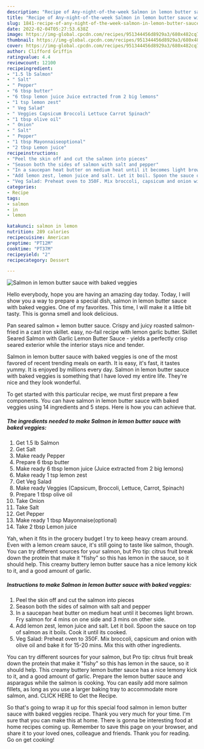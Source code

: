 ```yaml
---
description: "Recipe of Any-night-of-the-week Salmon in lemon butter sauce with baked veggies"
title: "Recipe of Any-night-of-the-week Salmon in lemon butter sauce with baked veggies"
slug: 1841-recipe-of-any-night-of-the-week-salmon-in-lemon-butter-sauce-with-baked-veggies
date: 2022-02-04T05:27:53.638Z
image: https://img-global.cpcdn.com/recipes/951344456d8929a3/680x482cq70/salmon-in-lemon-butter-sauce-with-baked-veggies-recipe-main-photo.jpg
thumbnail: https://img-global.cpcdn.com/recipes/951344456d8929a3/680x482cq70/salmon-in-lemon-butter-sauce-with-baked-veggies-recipe-main-photo.jpg
cover: https://img-global.cpcdn.com/recipes/951344456d8929a3/680x482cq70/salmon-in-lemon-butter-sauce-with-baked-veggies-recipe-main-photo.jpg
author: Clifford Griffin
ratingvalue: 4.4
reviewcount: 12100
recipeingredient:
- "1.5 lb Salmon"
- " Salt"
- " Pepper"
- "6 tbsp butter"
- "6 tbsp lemon juice Juice extracted from 2 big lemons"
- "1 tsp lemon zest"
- " Veg Salad"
- " Veggies Capsicum Broccoli Lettuce Carrot Spinach"
- "1 tbsp olive oil"
- " Onion"
- " Salt"
- " Pepper"
- "1 tbsp Mayonnaiseoptional"
- "2 tbsp Lemon juice"
recipeinstructions:
- "Peel the skin off and cut the salmon into pieces"
- "Season both the sides of salmon with salt and pepper"
- "In a saucepan heat butter on medium heat until it becomes light brown. Fry salmon for 4 mins on one side and 3 mins on other side."
- "Add lemon zest, lemon juice and salt. Let it boil. Spoon the sauce on top of salmon as it boils. Cook it until its cooked."
- "Veg Salad: Preheat oven to 350F. Mix broccoli, capsicum and onion with olive oil and bake it for 15-20 mins. Mix this with other ingredients."
categories:
- Recipe
tags:
- salmon
- in
- lemon

katakunci: salmon in lemon 
nutrition: 289 calories
recipecuisine: American
preptime: "PT12M"
cooktime: "PT37M"
recipeyield: "2"
recipecategory: Dessert

---
```



![Salmon in lemon butter sauce with baked veggies](https://img-global.cpcdn.com/recipes/951344456d8929a3/680x482cq70/salmon-in-lemon-butter-sauce-with-baked-veggies-recipe-main-photo.jpg)

Hello everybody, hope you are having an amazing day today. Today, I will show you a way to prepare a special dish, salmon in lemon butter sauce with baked veggies. One of my favorites. This time, I will make it a little bit tasty. This is gonna smell and look delicious.

Pan seared salmon + lemon butter sauce. Crispy and juicy roasted salmon-fried in a cast iron skillet. easy, no-fail recipe with lemon garlic butter. Skillet Seared Salmon with Garlic Lemon Butter Sauce - yields a perfectly crisp seared exterior while the interior stays nice and tender.

Salmon in lemon butter sauce with baked veggies is one of the most favored of recent trending meals on earth. It is easy, it's fast, it tastes yummy. It is enjoyed by millions every day. Salmon in lemon butter sauce with baked veggies is something that I have loved my entire life. They're nice and they look wonderful.


To get started with this particular recipe, we must first prepare a few components. You can have salmon in lemon butter sauce with baked veggies using 14 ingredients and 5 steps. Here is how you can achieve that.

<!--inarticleads1-->

##### The ingredients needed to make Salmon in lemon butter sauce with baked veggies:

1. Get 1.5 lb Salmon
1. Get  Salt
1. Make ready  Pepper
1. Prepare 6 tbsp butter
1. Make ready 6 tbsp lemon juice (Juice extracted from 2 big lemons)
1. Make ready 1 tsp lemon zest
1. Get  Veg Salad
1. Make ready  Veggies (Capsicum, Broccoli, Lettuce, Carrot, Spinach)
1. Prepare 1 tbsp olive oil
1. Take  Onion
1. Take  Salt
1. Get  Pepper
1. Make ready 1 tbsp Mayonnaise(optional)
1. Take 2 tbsp Lemon juice


Yah, when it fits in the grocery budget I try to keep heavy cream around. Even with a lemon cream sauce, it&#39;s still going to taste like salmon, though. You can try different sources for your salmon, but Pro tip: citrus fruit break down the protein that make it &#34;fishy&#34; so this has lemon in the sauce, so it should help. This creamy buttery lemon butter sauce has a nice lemony kick to it, and a good amount of garlic. 

<!--inarticleads2-->

##### Instructions to make Salmon in lemon butter sauce with baked veggies:

1. Peel the skin off and cut the salmon into pieces
1. Season both the sides of salmon with salt and pepper
1. In a saucepan heat butter on medium heat until it becomes light brown. Fry salmon for 4 mins on one side and 3 mins on other side.
1. Add lemon zest, lemon juice and salt. Let it boil. Spoon the sauce on top of salmon as it boils. Cook it until its cooked.
1. Veg Salad: Preheat oven to 350F. Mix broccoli, capsicum and onion with olive oil and bake it for 15-20 mins. Mix this with other ingredients.


You can try different sources for your salmon, but Pro tip: citrus fruit break down the protein that make it &#34;fishy&#34; so this has lemon in the sauce, so it should help. This creamy buttery lemon butter sauce has a nice lemony kick to it, and a good amount of garlic. Prepare the lemon butter sauce and asparagus while the salmon is cooking. You can easily add more salmon fillets, as long as you use a larger baking tray to accommodate more salmon, and. CLICK HERE to Get the Recipe. 

So that's going to wrap it up for this special food salmon in lemon butter sauce with baked veggies recipe. Thank you very much for your time. I'm sure that you can make this at home. There is gonna be interesting food at home recipes coming up. Remember to save this page on your browser, and share it to your loved ones, colleague and friends. Thank you for reading. Go on get cooking!
